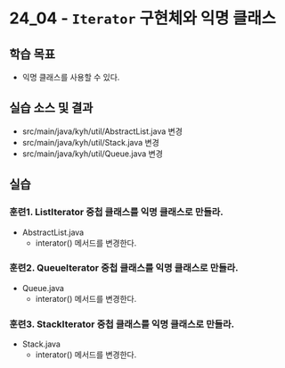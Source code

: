 # 24_04 - `Iterator` 구현체와 익명 클래스

## 학습 목표

- 익명 클래스를 사용할 수 있다.

## 실습 소스 및 결과

- src/main/java/kyh/util/AbstractList.java 변경
- src/main/java/kyh/util/Stack.java 변경
- src/main/java/kyh/util/Queue.java 변경

## 실습

### 훈련1. ListIterator 중첩 클래스를 익명 클래스로 만들라.

- AbstractList.java
  - interator() 메서드를 변경한다.

### 훈련2. QueueIterator 중첩 클래스를 익명 클래스로 만들라.

- Queue.java
  - interator() 메서드를 변경한다.

### 훈련3. StackIterator 중첩 클래스를 익명 클래스로 만들라.

- Stack.java
  - interator() 메서드를 변경한다.